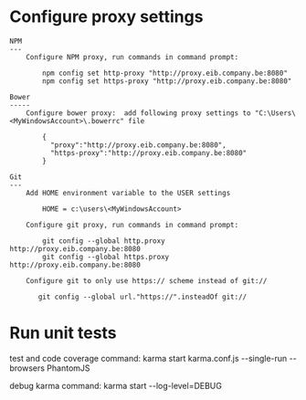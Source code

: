 ﻿Configure proxy settings
========================

	NPM
	---
		Configure NPM proxy, run commands in command prompt:
	
			npm config set http-proxy "http://proxy.eib.company.be:8080"
			npm config set https-proxy "http://proxy.eib.company.be:8080"

	Bower
	-----
		Configure bower proxy:  add following proxy settings to "C:\Users\<MyWindowsAccount>\.bowerrc" file

			{
			  "proxy":"http://proxy.eib.company.be:8080",
			  "https-proxy":"http://proxy.eib.company.be:8080"
			}

	Git
	---
		Add HOME environment variable to the USER settings

			HOME = c:\users\<MyWindowsAccount>

		Configure git proxy, run commands in command prompt:    
		
			git config --global http.proxy http://proxy.eib.company.be:8080
			git config --global https.proxy http://proxy.eib.company.be:8080

	    Configure git to only use https:// scheme instead of git:// 

	       git config --global url."https://".insteadOf git://

Run unit tests
==============

test and code coverage command:   karma start karma.conf.js --single-run --browsers PhantomJS

debug karma command:              karma start --log-level=DEBUG
                                